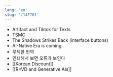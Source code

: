 ```yaml
---
lang: 'en'
slug: '/14F701'
---
```


- Artifact and Tiktok for Texts
- TSMC
- The Shadows Strikes Back (interface buttons)
- AI-Native Era is coming
- 무제한 번역
- 인쇄해서 보면 오류가 보인다
- [[Korean Discount]]
- [[R=VD and Generative AIs]]
